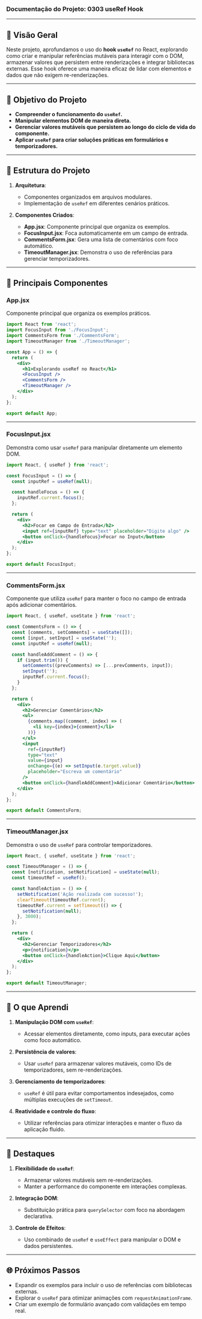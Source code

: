 ### Documentação do Projeto: **0303 useRef Hook**

---

## 📖 Visão Geral

Neste projeto, aprofundamos o uso do **hook `useRef`** no React, explorando como criar e manipular referências mutáveis para interagir com o DOM, armazenar valores que persistem entre renderizações e integrar bibliotecas externas. Esse hook oferece uma maneira eficaz de lidar com elementos e dados que não exigem re-renderizações.

---

## 🎯 Objetivo do Projeto

- **Compreender o funcionamento do `useRef`.**
- **Manipular elementos DOM de maneira direta.**
- **Gerenciar valores mutáveis que persistem ao longo do ciclo de vida do componente.**
- **Aplicar `useRef` para criar soluções práticas em formulários e temporizadores.**

---

## 📄 Estrutura do Projeto

1. **Arquitetura**:
   - Componentes organizados em arquivos modulares.
   - Implementação de `useRef` em diferentes cenários práticos.

2. **Componentes Criados**:
   - **App.jsx**: Componente principal que organiza os exemplos.
   - **FocusInput.jsx**: Foca automaticamente em um campo de entrada.
   - **CommentsForm.jsx**: Gera uma lista de comentários com foco automático.
   - **TimeoutManager.jsx**: Demonstra o uso de referências para gerenciar temporizadores.

---

## 🔧 Principais Componentes

### **App.jsx**

Componente principal que organiza os exemplos práticos.

```jsx
import React from 'react';
import FocusInput from './FocusInput';
import CommentsForm from './CommentsForm';
import TimeoutManager from './TimeoutManager';

const App = () => {
  return (
    <div>
      <h1>Explorando useRef no React</h1>
      <FocusInput />
      <CommentsForm />
      <TimeoutManager />
    </div>
  );
};

export default App;
```

---

### **FocusInput.jsx**

Demonstra como usar `useRef` para manipular diretamente um elemento DOM.

```jsx
import React, { useRef } from 'react';

const FocusInput = () => {
  const inputRef = useRef(null);

  const handleFocus = () => {
    inputRef.current.focus();
  };

  return (
    <div>
      <h2>Focar em Campo de Entrada</h2>
      <input ref={inputRef} type="text" placeholder="Digite algo" />
      <button onClick={handleFocus}>Focar no Input</button>
    </div>
  );
};

export default FocusInput;
```

---

### **CommentsForm.jsx**

Componente que utiliza `useRef` para manter o foco no campo de entrada após adicionar comentários.

```jsx
import React, { useRef, useState } from 'react';

const CommentsForm = () => {
  const [comments, setComments] = useState([]);
  const [input, setInput] = useState('');
  const inputRef = useRef(null);

  const handleAddComment = () => {
    if (input.trim()) {
      setComments((prevComments) => [...prevComments, input]);
      setInput('');
      inputRef.current.focus();
    }
  };

  return (
    <div>
      <h2>Gerenciar Comentários</h2>
      <ul>
        {comments.map((comment, index) => (
          <li key={index}>{comment}</li>
        ))}
      </ul>
      <input
        ref={inputRef}
        type="text"
        value={input}
        onChange={(e) => setInput(e.target.value)}
        placeholder="Escreva um comentário"
      />
      <button onClick={handleAddComment}>Adicionar Comentário</button>
    </div>
  );
};

export default CommentsForm;
```

---

### **TimeoutManager.jsx**

Demonstra o uso de `useRef` para controlar temporizadores.

```jsx
import React, { useRef, useState } from 'react';

const TimeoutManager = () => {
  const [notification, setNotification] = useState(null);
  const timeoutRef = useRef();

  const handleAction = () => {
    setNotification('Ação realizada com sucesso!');
    clearTimeout(timeoutRef.current);
    timeoutRef.current = setTimeout(() => {
      setNotification(null);
    }, 3000);
  };

  return (
    <div>
      <h2>Gerenciar Temporizadores</h2>
      <p>{notification}</p>
      <button onClick={handleAction}>Clique Aqui</button>
    </div>
  );
};

export default TimeoutManager;
```

---

## 🧠 O que Aprendi

1. **Manipulação DOM com `useRef`**:
   - Acessar elementos diretamente, como inputs, para executar ações como foco automático.

2. **Persistência de valores**:
   - Usar `useRef` para armazenar valores mutáveis, como IDs de temporizadores, sem re-renderizações.

3. **Gerenciamento de temporizadores**:
   - `useRef` é útil para evitar comportamentos indesejados, como múltiplas execuções de `setTimeout`.

4. **Reatividade e controle do fluxo**:
   - Utilizar referências para otimizar interações e manter o fluxo da aplicação fluido.

---

## 🌟 Destaques

1. **Flexibilidade do `useRef`**:
   - Armazenar valores mutáveis sem re-renderizações.
   - Manter a performance do componente em interações complexas.

2. **Integração DOM**:
   - Substituição prática para `querySelector` com foco na abordagem declarativa.

3. **Controle de Efeitos**:
   - Uso combinado de `useRef` e `useEffect` para manipular o DOM e dados persistentes.

---

## 🌐 Próximos Passos

- Expandir os exemplos para incluir o uso de referências com bibliotecas externas.
- Explorar o `useRef` para otimizar animações com `requestAnimationFrame`.
- Criar um exemplo de formulário avançado com validações em tempo real.